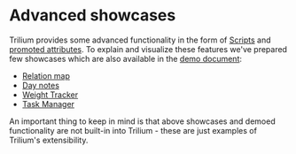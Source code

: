 # Advanced showcases
Trilium provides some advanced functionality in the form of [Scripts](scripts.md) and [promoted attributes](promoted-attributes.md). To explain and visualize these features we've prepared few showcases which are also available in the [demo document](document.md):

*   [Relation map](relation-map.md)
*   [Day notes](day-notes.md)
*   [Weight Tracker](weight-tracker.md)
*   [Task Manager](task-manager.md)

An important thing to keep in mind is that above showcases and demoed functionality are not built-in into Trilium - these are just examples of Trilium's extensibility.
